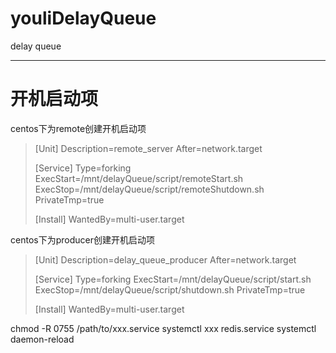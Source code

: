 # youliDelayQueue
delay queue

---

# 开机启动项
centos下为remote创建开机启动项
>[Unit]
Description=remote_server
After=network.target
>
>[Service]
Type=forking
ExecStart=/mnt/delayQueue/script/remoteStart.sh
ExecStop=/mnt/delayQueue/script/remoteShutdown.sh
PrivateTmp=true
>
>[Install]
WantedBy=multi-user.target

centos下为producer创建开机启动项
>[Unit]
Description=delay_queue_producer
After=network.target
>
>[Service]
Type=forking
ExecStart=/mnt/delayQueue/script/start.sh
ExecStop=/mnt/delayQueue/script/shutdown.sh
PrivateTmp=true
>
>[Install]
WantedBy=multi-user.target

chmod -R 0755 /path/to/xxx.service
systemctl xxx redis.service
systemctl daemon-reload

